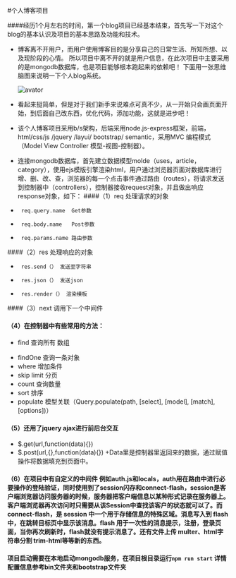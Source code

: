 
#个人博客项目


####经历1个月左右的时间，第一个blog项目已经基本结束，首先写一下对这个blog的基本认识及项目的基本思路及功能和技术。

- 博客离不开用户，而用户使用博客目的是分享自己的日常生活、所知所想、以及现阶段的心情。
所以项目中离不开的就是用户信息，在此次项目中主要采用的是mongodb数据库，也是项目能够根本跑起来的依赖吧！
下面用一张思维脑图来说明一下个人blog系统。
  
  ![avator](./个人博客系统.xmind)
  
 - 看起来挺简单，但是对于我们新手来说难点可真不少，从一开始只会画页面开始，到后面自己改东西，优化代码，添加功能，这就是进步吧！
 - 该个人博客项目采用b/s架构，后端采用node.js-express框架，前端，html/css/js /jquery /layui/ bootstrap/ semantic，采用MVC 编程模式（Model View Controller 模型-视图-控制器）。
 - 连接mongodb数据库，首先建立数据模型molde（uses，article，category），使用ejs模版引擎渲染html，用户通过浏览器页面对数据库进行增、删、改、查，浏览器的每一个点击事件通过路由（routes），将请求发送到控制器中（controllers），控制器接收request对象，并且做出响应response对象，如下：
 ####（1）req 处理请求的对象
 +		req.query.name	Get参数
 +		req.body.name	Post参数
 +		req.params.name	路由参数
 ####（2）res 处理响应的对象
 +		res.send（） 发送至字符串
 +		res.json（） 发送json
 +		res.render（） 渲染模板
 			
 ####（3）next 调用下一个中间件
 
 #### （4）在控制器中有些常用的方法：
- find 查询所有 数组
 +	findOne 查询一条对象
 +	where 增加条件
 +	skip limit 分页
 +	count 查询数量
 +	sort 排序
 +	populate 模型关联（Query.populate(path, [select], [model], [match], [options])）
 
 #### （5）还用了jquery  ajax进行前后台交互
 +	$.get(url,function(data){})
 +	$.post(url,{},function(data){})
 +Data里是控制器里返回来的数据，通过赋值操作将数据填充到页面中。
 #### （6）在项目中有自定义的中间件 例如auth.js和locals，auth用在路由中进行必要操作的登陆验证，同时使用到了session闪存和connect-flash，session是客户端浏览器访问服务器的时候，服务器把客户端信息以某种形式记录在服务器上。客户端浏览器再次访问时只需要从该Session中查找该客户的状态就可以了。而connect-flash，是 session 中一个用于存储信息的特殊区域。消息写入到 flash 中，在跳转目标页中显示该消息。flash 用于一次性的消息提示，注册，登录页面，当你再次刷新时，flash就没有提示消息了。还有文件上传 multer、html字符串分割 trim-html等等新的东西。
 
 
 #### 项目启动需要在本地启动mongodb服务，在项目根目录运行`npm run start` 详情配置信息参考bin文件夹和bootstrap文件夹
